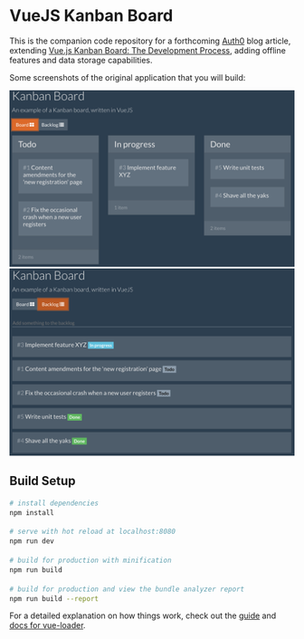 # VueJS Kanban Board

This is the companion code repository for a forthcoming [Auth0](https://auth0.com) blog article, extending [Vue.js Kanban Board: The Development Process](https://auth0.com/blog/vuejs-kanban-board-the-development-process), adding offline features and data storage capabilities.

Some screenshots of the original application that you will build:

![The Kanban board view](/screenshots/kanban-board.png?raw=true "The board view")
![The Kanban backlog view](/screenshots/kanban-backlog.png?raw=true "The backlog view")

## Build Setup

``` bash
# install dependencies
npm install

# serve with hot reload at localhost:8080
npm run dev

# build for production with minification
npm run build

# build for production and view the bundle analyzer report
npm run build --report
```

For a detailed explanation on how things work, check out the [guide](http://vuejs-templates.github.io/webpack/) and [docs for vue-loader](http://vuejs.github.io/vue-loader).
